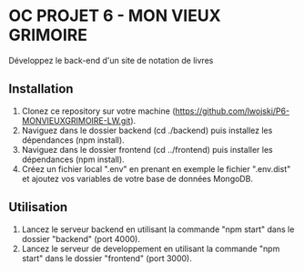 # OC PROJET 6 - MON VIEUX GRIMOIRE
Développez le back-end d'un site de notation de livres

## Installation
1. Clonez ce repository sur votre machine (https://github.com/lwojski/P6-MONVIEUXGRIMOIRE-LW.git).
2. Naviguez dans le dossier backend (cd ./backend) puis installez les dépendances (npm install).
3. Naviguez dans le dossier frontend (cd ../frontend) puis installer les dépendances (npm install).
4. Créez un fichier local ".env" en prenant en exemple le fichier ".env.dist" et ajoutez vos variables de votre base de données MongoDB.

## Utilisation
1. Lancez le serveur backend en utilisant la commande "npm start" dans le dossier "backend" (port 4000).
2. Lancez le serveur de developpement en utilisant la commande "npm start" dans le dossier "frontend" (port 3000).
